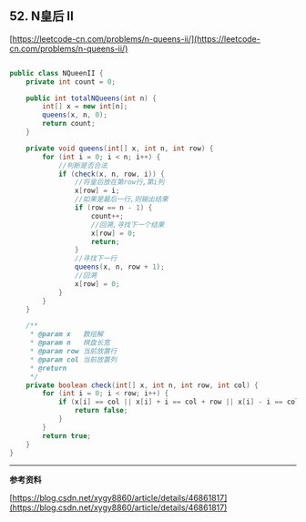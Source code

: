 **52. N皇后 II**  
---

[https://leetcode-cn.com/problems/n-queens-ii/](https://leetcode-cn.com/problems/n-queens-ii/)  

```java  

public class NQueenII {
    private int count = 0;

    public int totalNQueens(int n) {
        int[] x = new int[n];
        queens(x, n, 0);
        return count;
    }

    private void queens(int[] x, int n, int row) {
        for (int i = 0; i < n; i++) {
            //判断是否合法
            if (check(x, n, row, i)) {
                //将皇后放在第row行,第i列
                x[row] = i;
                //如果是最后一行,则输出结果
                if (row == n - 1) {
                    count++;
                    //回溯,寻找下一个结果
                    x[row] = 0;
                    return;
                }
                //寻找下一行
                queens(x, n, row + 1);
                //回溯
                x[row] = 0;
            }
        }
    }

    /**
     * @param x   数组解
     * @param n   棋盘长宽
     * @param row 当前放置行
     * @param col 当前放置列
     * @return
     */
    private boolean check(int[] x, int n, int row, int col) {
        for (int i = 0; i < row; i++) {
            if (x[i] == col || x[i] + i == col + row || x[i] - i == col - row) {
                return false;
            }
        }
        return true;
    }
}

```  
---


**参考资料**  

[https://blog.csdn.net/xygy8860/article/details/46861817](https://blog.csdn.net/xygy8860/article/details/46861817)  
